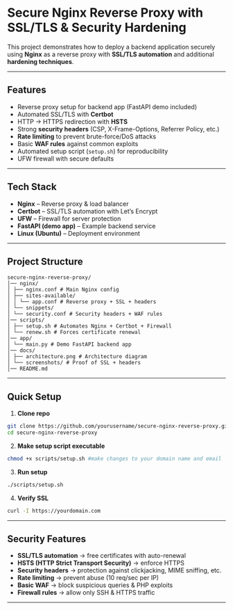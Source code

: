 # Secure Nginx Reverse Proxy with SSL/TLS & Security Hardening

This project demonstrates how to deploy a backend application securely using **Nginx** as a reverse proxy with **SSL/TLS automation** and additional **hardening techniques**.

---

## Features
- Reverse proxy setup for backend app (FastAPI demo included)
- Automated SSL/TLS with **Certbot**
- HTTP → HTTPS redirection with **HSTS**
- Strong **security headers** (CSP, X-Frame-Options, Referrer Policy, etc.)
- **Rate limiting** to prevent brute-force/DoS attacks
- Basic **WAF rules** against common exploits
- Automated setup script (`setup.sh`) for reproducibility
- UFW firewall with secure defaults

---

## Tech Stack
- **Nginx** – Reverse proxy & load balancer  
- **Certbot** – SSL/TLS automation with Let’s Encrypt  
- **UFW** – Firewall for server protection  
- **FastAPI (demo app)** – Example backend service  
- **Linux (Ubuntu)** – Deployment environment  

---

## Project Structure

```
secure-nginx-reverse-proxy/
│── nginx/
│ ├── nginx.conf # Main Nginx config
│ ├── sites-available/
│ │ └── app.conf # Reverse proxy + SSL + headers
│ └── snippets/
│ └── security.conf # Security headers + WAF rules
│── scripts/
│ ├── setup.sh # Automates Nginx + Certbot + Firewall
│ └── renew.sh # Forces certificate renewal
│── app/
│ └── main.py # Demo FastAPI backend app
│── docs/
│ ├── architecture.png # Architecture diagram
│ └── screenshots/ # Proof of SSL + headers
│── README.md
```

---

## Quick Setup

1. **Clone repo**
```bash
git clone https://github.com/yourusername/secure-nginx-reverse-proxy.git
cd secure-nginx-reverse-proxy
```
2.  **Make setup script executable**
```bash
chmod +x scripts/setup.sh #make changes to your domain name and email
```
3. **Run setup**
```bash
./scripts/setup.sh
```
4. **Verify SSL**
```bash
curl -I https://yourdomain.com
```

---

## Security Features

- **SSL/TLS automation** → free certificates with auto-renewal  
- **HSTS (HTTP Strict Transport Security)** → enforce HTTPS  
- **Security headers** → protection against clickjacking, MIME sniffing, etc.  
- **Rate limiting** → prevent abuse (10 req/sec per IP)  
- **Basic WAF** → block suspicious queries & PHP exploits  
- **Firewall rules** → allow only SSH & HTTPS traffic  

---

